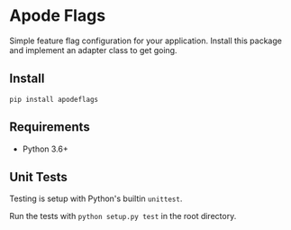 Apode Flags
===========

Simple feature flag configuration for your application.
Install this package and implement an adapter class to get going.

## Install

`pip install apodeflags`

## Requirements

* Python 3.6+

## Unit Tests

Testing is setup with Python's builtin `unittest`.

Run the tests with `python setup.py test` in the root directory.
